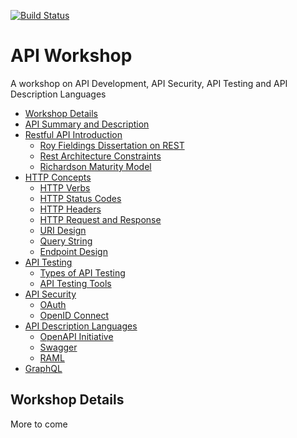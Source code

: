 [![Build Status](https://travis-ci.org/jbelmont/api-workshop.svg?branch=master)](https://travis-ci.org/jbelmont/api-workshop)


# API Workshop

A workshop  on API Development, API Security, API Testing and API Description Languages

* [Workshop Details](#workshop-details)
* [API Summary and Description](docs/api-summary.md)
* [Restful API Introduction](docs/restful-intro.md)
  * [Roy Fieldings Dissertation on REST](docs/rest-dissertation.md)
  * [Rest Architecture Constraints](docs/rest-constraints.md)
  * [Richardson Maturity Model](docs/maturity-model.md)
* [HTTP Concepts](docs/http-concepts.md)
  * [HTTP Verbs](docs/http-verbs.md)
  * [HTTP Status Codes](docs/status-codes.md)
  * [HTTP Headers](docs/http-headers.md)
  * [HTTP Request and Response](docs/request-response.md)
  * [URI Design](docs/uri-design.md)
  * [Query String](docs/query-string.md)
  * [Endpoint Design](docs/endpoint-design.md)
* [API Testing](docs/api-testing.md)
  * [Types of API Testing](docs/types-of-api-testing.md)
  * [API Testing Tools](docs/api-testing-tools.md)
* [API Security](docs/api-security.md)
  * [OAuth](docs/oauth.md)
  * [OpenID Connect](docs/openid-connect.md)
* [API Description Languages](docs/api-description-languages.md)
  * [OpenAPI Initiative](docs/openapi-initiative.md)
  * [Swagger](docs/swagger.md)
  * [RAML](docs/raml.md)
* [GraphQL](docs/graphql.md)


## Workshop Details

More to come
